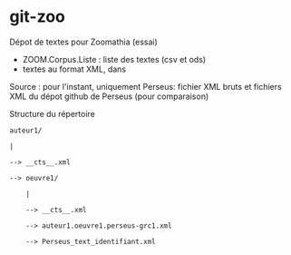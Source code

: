 # git-zoo
Dépot de textes pour Zoomathia (essai)
- ZOOM.Corpus.Liste : liste des textes (csv et ods)
- textes au format XML, dans 

Source : pour l'instant, uniquement Perseus: fichier XML bruts et fichiers XML du dépot github de Perseus (pour comparaison)

Structure du répertoire

    auteur1/

    |

    --> __cts__.xml

    --> oeuvre1/

        |

        --> __cts__.xml

        --> auteur1.oeuvre1.perseus-grc1.xml

        --> Perseus_text_identifiant.xml
